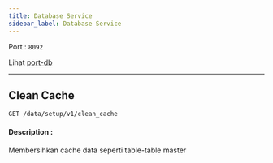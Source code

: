 ```yaml
---
title: Database Service
sidebar_label: Database Service
---
```


Port : `8092`

Lihat [port-db](installation#configure-port)

---
## Clean Cache

```
GET /data/setup/v1/clean_cache
```

#### Description :

Membersihkan cache data seperti table-table master

